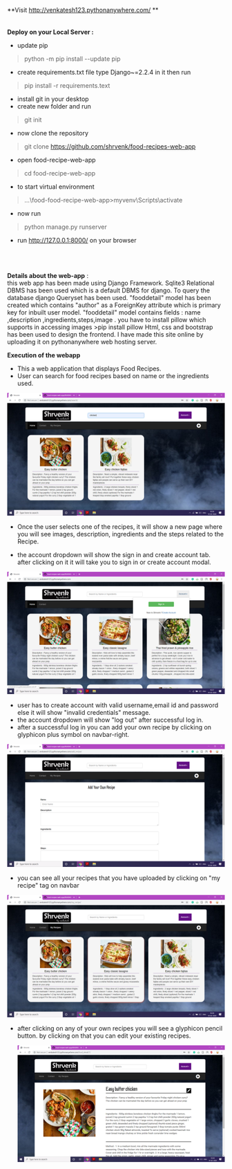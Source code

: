 **Visit http://venkatesh123.pythonanywhere.com/ **<br><br><br>
  **Deploy on your Local Server :** 
   * update pip 
   >python -m pip install --update pip
   * create requirements.txt file type Django~=2.2.4 in it then run 
   >pip install -r requirements.text
   * install git in your desktop
   * create new folder and run
   >git init
   * now clone the repository
   >git clone https://github.com/shrvenk/food-recipes-web-app
   * open food-recipe-web-app
   >cd food-recipe-web-app
   * to start virtual environment 
   >...\food-food-recipe-web-app>myvenv\Scripts\activate
   * now run 
   >python manage.py runserver
   * run http://127.0.0.1:8000/ on your browser 
  <br><br><br><br>
  
  
  **Details about the web-app** :<br> 
    this web app has been made using Django Framework. Sqlite3 Relational DBMS has been used which is a default DBMS for django.
    To query the database django Queryset has been used. "fooddetail" model has been created which contains "author" as a ForeignKey     attribute which is primary key for inbuilt user model. "fooddetail" model contains fields : name ,description ,ingredients,steps,image .
    you have to install pillow which supports in accessing images
    >pip install pillow 
    Html, css and bootstrap has been used to design the frontend.
    I have made this site online by uploading it on pythonanywhere web hosting server.

  **Execution of the webapp**
 * This a web application that displays Food Recipes.
 * User can search for food recipes based on name or the ingredients used.
 
 ![](https://github.com/shrvenk/food-recipes-web-app/blob/master/Screenshot%20(479).png)
 
 * Once the user selects one of the recipes, it will show a new page where you will
   see images, description, ingredients and the steps related to the Recipe.
   
 * the account dropdown will show the sign in and create account tab. 
   after clicking on it it will take you to sign in or create account modal.
   
  ![](https://github.com/shrvenk/food-recipes-web-app/blob/master/Screenshot%20(473).png)
  
 * user has to create account with valid username,email id and password else it will show "invalid credentials" message.
 * the account dropdown will show "log out" after successful log in. 
 * after a successful log in you can add your own recipe by clicking on glyphicon plus symbol on navbar-right.
 
 ![](https://github.com/shrvenk/food-recipes-web-app/blob/master/Screenshot%20(475).png)
 
 * you can see all your recipes that you have uploaded by clicking on "my recipe" tag on navbar
 
 ![](https://github.com/shrvenk/food-recipes-web-app/blob/master/Screenshot%20(476).png)
 
 * after clicking on any of your own recipes you will see a glyphicon pencil button. by clicking on that
   you can edit your existing recipes.
   
   ![](https://github.com/shrvenk/food-recipes-web-app/blob/master/Screenshot%20(478).png)

